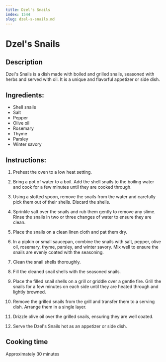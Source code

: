 ```yaml
---
title: Dzel's Snails
index: 1544
slug: dzel-s-snails.md
---
```


# Dzel's Snails

## Description
Dzel's Snails is a dish made with boiled and grilled snails, seasoned with herbs and served with oil. It is a unique and flavorful appetizer or side dish.

## Ingredients:
- Shell snails
- Salt
- Pepper
- Olive oil
- Rosemary
- Thyme
- Parsley
- Winter savory

## Instructions:
1. Preheat the oven to a low heat setting.

2. Bring a pot of water to a boil. Add the shell snails to the boiling water and cook for a few minutes until they are cooked through.

3. Using a slotted spoon, remove the snails from the water and carefully pick them out of their shells. Discard the shells.

4. Sprinkle salt over the snails and rub them gently to remove any slime. Rinse the snails in two or three changes of water to ensure they are clean.

5. Place the snails on a clean linen cloth and pat them dry.

6. In a pipkin or small saucepan, combine the snails with salt, pepper, olive oil, rosemary, thyme, parsley, and winter savory. Mix well to ensure the snails are evenly coated with the seasoning.

7. Clean the snail shells thoroughly.

8. Fill the cleaned snail shells with the seasoned snails.

9. Place the filled snail shells on a grill or griddle over a gentle fire. Grill the snails for a few minutes on each side until they are heated through and lightly browned.

10. Remove the grilled snails from the grill and transfer them to a serving dish. Arrange them in a single layer.

11. Drizzle olive oil over the grilled snails, ensuring they are well coated.

12. Serve the Dzel's Snails hot as an appetizer or side dish.

## Cooking time
Approximately 30 minutes
